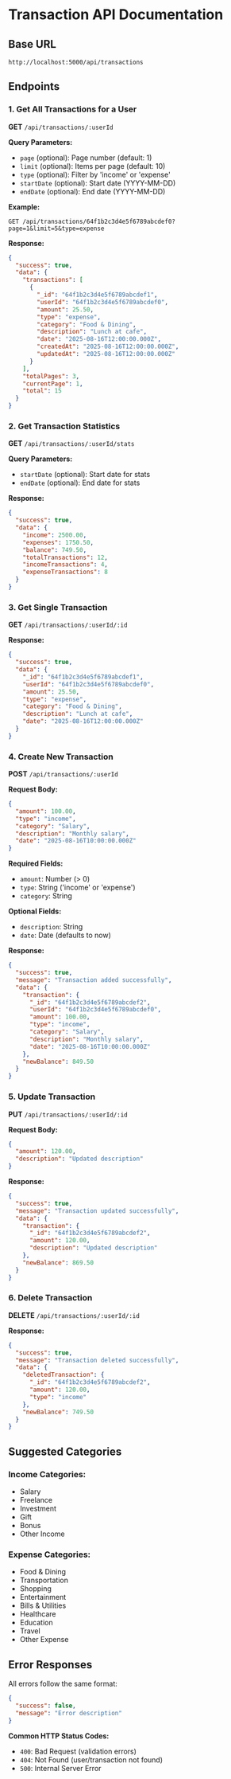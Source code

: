 # Transaction API Documentation

## Base URL
```
http://localhost:5000/api/transactions
```

## Endpoints

### 1. Get All Transactions for a User
**GET** `/api/transactions/:userId`

**Query Parameters:**
- `page` (optional): Page number (default: 1)
- `limit` (optional): Items per page (default: 10)  
- `type` (optional): Filter by 'income' or 'expense'
- `startDate` (optional): Start date (YYYY-MM-DD)
- `endDate` (optional): End date (YYYY-MM-DD)

**Example:**
```
GET /api/transactions/64f1b2c3d4e5f6789abcdef0?page=1&limit=5&type=expense
```

**Response:**
```json
{
  "success": true,
  "data": {
    "transactions": [
      {
        "_id": "64f1b2c3d4e5f6789abcdef1",
        "userId": "64f1b2c3d4e5f6789abcdef0",
        "amount": 25.50,
        "type": "expense",
        "category": "Food & Dining",
        "description": "Lunch at cafe",
        "date": "2025-08-16T12:00:00.000Z",
        "createdAt": "2025-08-16T12:00:00.000Z",
        "updatedAt": "2025-08-16T12:00:00.000Z"
      }
    ],
    "totalPages": 3,
    "currentPage": 1,
    "total": 15
  }
}
```

### 2. Get Transaction Statistics
**GET** `/api/transactions/:userId/stats`

**Query Parameters:**
- `startDate` (optional): Start date for stats
- `endDate` (optional): End date for stats

**Response:**
```json
{
  "success": true,
  "data": {
    "income": 2500.00,
    "expenses": 1750.50,
    "balance": 749.50,
    "totalTransactions": 12,
    "incomeTransactions": 4,
    "expenseTransactions": 8
  }
}
```

### 3. Get Single Transaction
**GET** `/api/transactions/:userId/:id`

**Response:**
```json
{
  "success": true,
  "data": {
    "_id": "64f1b2c3d4e5f6789abcdef1",
    "userId": "64f1b2c3d4e5f6789abcdef0",
    "amount": 25.50,
    "type": "expense",
    "category": "Food & Dining",
    "description": "Lunch at cafe",
    "date": "2025-08-16T12:00:00.000Z"
  }
}
```

### 4. Create New Transaction
**POST** `/api/transactions/:userId`

**Request Body:**
```json
{
  "amount": 100.00,
  "type": "income",
  "category": "Salary",
  "description": "Monthly salary",
  "date": "2025-08-16T10:00:00.000Z"
}
```

**Required Fields:**
- `amount`: Number (> 0)
- `type`: String ('income' or 'expense')
- `category`: String

**Optional Fields:**
- `description`: String
- `date`: Date (defaults to now)

**Response:**
```json
{
  "success": true,
  "message": "Transaction added successfully",
  "data": {
    "transaction": {
      "_id": "64f1b2c3d4e5f6789abcdef2",
      "userId": "64f1b2c3d4e5f6789abcdef0",
      "amount": 100.00,
      "type": "income",
      "category": "Salary",
      "description": "Monthly salary",
      "date": "2025-08-16T10:00:00.000Z"
    },
    "newBalance": 849.50
  }
}
```

### 5. Update Transaction
**PUT** `/api/transactions/:userId/:id`

**Request Body:**
```json
{
  "amount": 120.00,
  "description": "Updated description"
}
```

**Response:**
```json
{
  "success": true,
  "message": "Transaction updated successfully",
  "data": {
    "transaction": {
      "_id": "64f1b2c3d4e5f6789abcdef2",
      "amount": 120.00,
      "description": "Updated description"
    },
    "newBalance": 869.50
  }
}
```

### 6. Delete Transaction
**DELETE** `/api/transactions/:userId/:id`

**Response:**
```json
{
  "success": true,
  "message": "Transaction deleted successfully",
  "data": {
    "deletedTransaction": {
      "_id": "64f1b2c3d4e5f6789abcdef2",
      "amount": 120.00,
      "type": "income"
    },
    "newBalance": 749.50
  }
}
```

## Suggested Categories

### Income Categories:
- Salary
- Freelance
- Investment
- Gift
- Bonus
- Other Income

### Expense Categories:
- Food & Dining
- Transportation
- Shopping
- Entertainment
- Bills & Utilities
- Healthcare
- Education
- Travel
- Other Expense

## Error Responses

All errors follow the same format:
```json
{
  "success": false,
  "message": "Error description"
}
```

**Common HTTP Status Codes:**
- `400`: Bad Request (validation errors)
- `404`: Not Found (user/transaction not found)
- `500`: Internal Server Error
